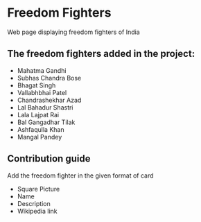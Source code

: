 # Freedom Fighters
Web page displaying freedom fighters of India

## The freedom fighters added in the project:
- Mahatma Gandhi
- Subhas Chandra Bose
- Bhagat Singh
- Vallabhbhai Patel
- Chandrashekhar Azad
- Lal Bahadur Shastri
- Lala Lajpat Rai
- Bal Gangadhar Tilak
- Ashfaqulla Khan
- Mangal Pandey

## Contribution guide
Add the freedom fighter in the given format of card
- Square Picture
- Name
- Description
- Wikipedia link